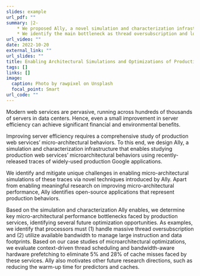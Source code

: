 ```yaml
---
slides: example
url_pdf: ""
summary: |2-
    * We proposed Ally, a novel simulation and characterization infrastructure that enables studying web services’ micro-architecture behaviors using Google applications
    * We identify the main bottleneck as thread oversubscription and low prefetch bandwidth usage.
url_video: ""
date: 2022-10-20
external_link: ""
url_slides: ""
title: Enabling Architectural Simulations and Optimizations of Production Web Services
tags: []
links: []
image:
  caption: Photo by rawpixel on Unsplash
  focal_point: Smart
url_code: ""
---
```

Modern web services are pervasive, running across hundreds
of thousands of servers in data centers. Hence, even
a small improvement in server efficiency can achieve significant
financial and environmental benefits. 

Improving server efficiency requires a comprehensive study of production web
services’ micro-architectural behaviors. To this end, we
design Ally, a simulation and characterization infrastructure
that enables studying production web services’ microarchitectural
behaviors using recently-released traces of
widely-used production Google applications. 

We identify and mitigate unique challenges in enabling micro-architectural
simulations of these traces via novel techniques introduced by
Ally. Apart from enabling meaningful research on improving
micro-architectural performance, Ally identifies open-source
applications that represent production behaviors.


Based on the simulation and characterization Ally enables,
we determine key micro-architectural performance bottlenecks
faced by production services, identifying several future optimization
opportunities. As examples, we identify that processors
must (1) handle massive thread oversubscription and
(2) utilize available bandwidth to manage large instruction
and data footprints. Based on our case studies of microarchitectural
optimizations, we evaluate context-driven thread
scheduling and bandwidth-aware hardware prefetching to
eliminate 5% and 28% of cache misses faced by these services.
Ally also motivates other future research directions,
such as reducing the warm-up time for predictors and caches.